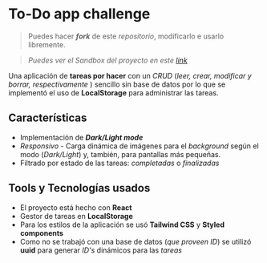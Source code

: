 # To-Do app challenge
> Puedes hacer ***fork*** de este *repositorio*, modificarlo e usarlo libremente.

> *Puedes ver el Sandbox del proyecto en este [link](https://codesandbox.io/s/crazy-wiles-rz5qw)*

Una aplicación de **tareas por hacer** con un *CRUD* (*leer, crear, modificar y borrar, respectivamente* ) sencillo sin base de datos por lo que se implementó el uso de **LocalStorage** para administrar las tareas.


## Características

- Implementación de ***Dark/Light mode***
- *Responsivo* - Carga dinámica de imágenes para el *background* según el modo (*Dark/Light*) y, también, para pantallas más pequeñas.
- Filtrado por estado de las tareas: *completadas* o *finalizadas*

## Tools y Tecnologías usados

- El proyecto está hecho con **React**
- Gestor de tareas en **LocalStorage**
- Para los estilos de la aplicación se usó **Tailwind CSS** y **Styled components**
- Como no se trabajó con una base de datos (*que proveen ID*) se utilizó **uuid** para generar *ID's* dinámicos para las *tareas*